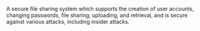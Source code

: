 A secure file sharing system which supports the creation of user accounts, changing passwords, file sharing, uploading, and retrieval, and is secure against various attacks, including insider attacks.

